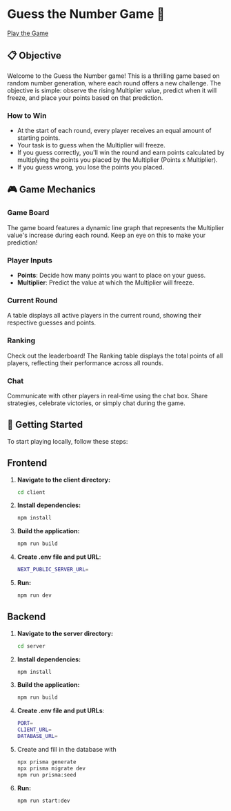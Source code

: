 # Guess the Number Game 🎲

[Play the Game](https://alina-guess-number.netlify.app)

## 📋 Objective

Welcome to the Guess the Number game! This is a thrilling game based on random number generation, where each round offers a new challenge. The objective is simple: observe the rising Multiplier value, predict when it will freeze, and place your points based on that prediction.

### How to Win

- At the start of each round, every player receives an equal amount of starting points.
- Your task is to guess when the Multiplier will freeze.
- If you guess correctly, you'll win the round and earn points calculated by multiplying the points you placed by the Multiplier (Points x Multiplier).
- If you guess wrong, you lose the points you placed.

## 🎮 Game Mechanics

### Game Board

The game board features a dynamic line graph that represents the Multiplier value's increase during each round. Keep an eye on this to make your prediction!

### Player Inputs

- **Points**: Decide how many points you want to place on your guess.
- **Multiplier**: Predict the value at which the Multiplier will freeze.

### Current Round

A table displays all active players in the current round, showing their respective guesses and points.

### Ranking

Check out the leaderboard! The Ranking table displays the total points of all players, reflecting their performance across all rounds.

### Chat

Communicate with other players in real-time using the chat box. Share strategies, celebrate victories, or simply chat during the game.

## 🚀 Getting Started

To start playing locally, follow these steps:

## Frontend

1. **Navigate to the client directory:**
   ```bash
   cd client
   ```
2. **Install dependencies:**
   ```bash
   npm install
   ```
3. **Build the application:**
   ```bash
   npm run build
   ```
4. **Create .env file and put URL**:
   ```bash
   NEXT_PUBLIC_SERVER_URL=
   ```
5. **Run:**
   ```bash
   npm run dev
   ```

## Backend

1. **Navigate to the server directory:**
   ```bash
   cd server
   ```
2. **Install dependencies:**
   ```bash
   npm install
   ```
3. **Build the application:**
   ```bash
   npm run build
   ```
4. **Create .env file and put URLs**:
   ```bash
   PORT=
   CLIENT_URL=
   DATABASE_URL=
   ```
5. Create and fill in the database with
   ```bash
   npx prisma generate
   npx prisma migrate dev
   npm run prisma:seed
   ```
6. **Run:**
   ```bash
   npm run start:dev
   ```
